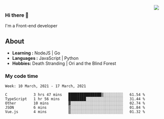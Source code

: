 <img align='right' src="https://github-readme-stats.vercel.app/api?username=strugglebak&show_icons=true">

### Hi there 👋

I'm a Front-end developer

## About

-  **Learning :** NodeJS | Go
-  **Languages :** JavaScript | Python
-  **Hobbies:** Death Stranding | Ori and the Blind Forest

### My code time

<!--START_SECTION:waka-->
```text
Week: 10 March, 2021 - 17 March, 2021

C            3 hrs 47 mins   ███████████████▒░░░░░░░░░   61.54 % 
TypeScript   1 hr 56 mins    ████████░░░░░░░░░░░░░░░░░   31.44 % 
Other        10 mins         ▓░░░░░░░░░░░░░░░░░░░░░░░░   02.74 % 
JSON         6 mins          ▒░░░░░░░░░░░░░░░░░░░░░░░░   01.84 % 
Vue.js       4 mins          ▒░░░░░░░░░░░░░░░░░░░░░░░░   01.32 % 
```
<!--END_SECTION:waka-->
